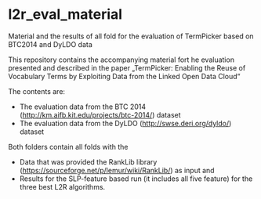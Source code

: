 # l2r_eval_material
Material and the results of all fold for the evaluation of TermPicker based on BTC2014 and DyLDO data


This repository contains the accompanying material fort he evaluation presented and described in the paper 
„TermPicker: Enabling the Reuse of Vocabulary Terms by Exploiting Data from the Linked Open Data Cloud“

The contents are:
-	The evaluation data from the BTC 2014 (http://km.aifb.kit.edu/projects/btc-2014/) dataset
-	The evaluation data from the DyLDO (http://swse.deri.org/dyldo/) dataset

Both folders contain all folds with the
-	Data that was provided the RankLib library (https://sourceforge.net/p/lemur/wiki/RankLib/) as input and 
-	Results for the SLP-feature based run (it includes all five feature) for the three best L2R algorithms.

